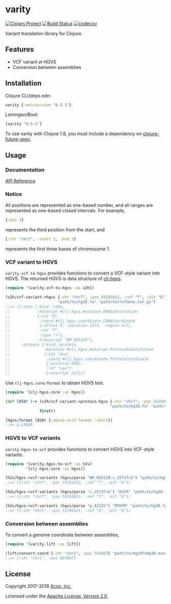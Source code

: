 # varity

[![Clojars Project](https://img.shields.io/clojars/v/varity.svg)](https://clojars.org/varity)
[![Build Status](https://travis-ci.org/chrovis/varity.svg?branch=master)](https://travis-ci.org/chrovis/varity)
[![codecov](https://codecov.io/gh/chrovis/varity/branch/master/graph/badge.svg)](https://codecov.io/gh/chrovis/varity)

Variant translation library for Clojure.

## Features

* VCF variant ⇄ HGVS
* Conversion between assemblies

## Installation

Clojure CLI/deps.edn:

```clojure
varity {:mvn/version "0.5.1"}
```

Leiningen/Boot:

```clojure
[varity "0.5.1"]
```

To use varity with Clojure 1.8, you must include a dependency on
[clojure-future-spec](https://github.com/tonsky/clojure-future-spec).

## Usage

### Documentation

[API Reference](https://chrovis.github.io/varity/)

### Notice

All positions are represented as one-based number, and all ranges are
represented as one-based closed intervals. For example,

```clojure
{:pos 3}
```

represents the third position from the start, and

```clojure
{:chr "chr1", :start 1, :end 3}
```

represents the first three bases of chromosome 1.

### VCF variant to HGVS

`varity.vcf-to-hgvs` provides functions to convert a VCF-style variant into HGVS.
The returned HGVS is data structure of [clj-hgvs](https://github.com/chrovis/clj-hgvs).

```clojure
(require '[varity.vcf-to-hgvs :as v2h])

(v2h/vcf-variant->hgvs {:chr "chr7", :pos 55191822, :ref "T", :alt "G"}
                       "path/to/hg38.fa" "path/to/refGene.txt.gz")
;;=> ({:cdna {:kind :cdna,
;;            :mutation #clj_hgvs.mutation.DNASubstitution
;;            {:alt "G",
;;             :coord #clj_hgvs.coordinate.CDNACoordinate
;;             {:offset 0, :position 2573, :region nil},
;;             :ref "T",
;;             :type ">"},
;;            :transcript "NM_005228"},
;;     :protein {:kind :protein,
;;               :mutation #clj_hgvs.mutation.ProteinSubstitution
;;               {:alt "Arg",
;;                :coord #clj_hgvs.coordinate.ProteinCoordinate
;;                {:position 858},
;;                :ref "Leu"},
;;               :transcript nil}})
```

Use `clj-hgvs.core/format` to obtain HGVS text.

```clojure
(require '[clj-hgvs.core :as hgvs])

(def l858r (-> (v2h/vcf-variant->protein-hgvs {:chr "chr7", :pos 55191822, :ref "T", :alt "G"}
                                              "path/to/hg38.fa" "path/to/refGene.txt.gz")
               first))

(hgvs/format l858r {:amino-acid-format :short})
;;=> p.L858R
```

### HGVS to VCF variants

`varity.hgvs-to-vcf` provides functions to convert HGVS into VCF-style variants.

```clojure
(require '[varity.hgvs-to-vcf :as h2v]
         '[clj-hgvs.core :as hgvs])

(h2v/hgvs->vcf-variants (hgvs/parse "NM_005228:c.2573T>G") "path/to/hg38.fa" "path/to/refGene.txt.gz")
;;=> ({:chr "chr7", :pos 55191822, :ref "T", :alt "G"})

(h2v/hgvs->vcf-variants (hgvs/parse "c.2573T>G") "EGFR" "path/to/hg38.fa" "path/to/refGene.txt.gz")
;;=> ({:chr "chr7", :pos 55191822, :ref "T", :alt "G"})

(h2v/hgvs->vcf-variants (hgvs/parse "p.A222V") "MTHFR" "path/to/hg38.fa" "path/to/refGene.txt.gz")
;;=> ({:chr "chr1", :pos 11796321, :ref "G", :alt "A"})
```

### Conversion between assemblies

To convert a genome coordinate between assemblies,

```clojure
(require '[varity.lift :as lift])

(lift/convert-coord {:chr "chr1", :pos 743267} "path/to/hg19ToHg38.over.chain.gz")
;;=> {:chr "chr1", :pos 807887}
```

## License

Copyright 2017-2019 [Xcoo, Inc.](https://xcoo.jp/)

Licensed under the [Apache License, Version 2.0](LICENSE).
